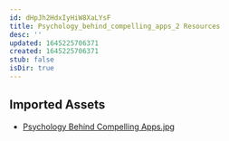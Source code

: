 ```yaml
---
id: dHpJh2HdxIyHiW8XaLYsF
title: Psychology_behind_compelling_apps_2 Resources
desc: ''
updated: 1645225706371
created: 1645225706371
stub: false
isDir: true
---
```

## Imported Assets
- [Psychology Behind Compelling Apps.jpg](/assets/psychology-behind-compelling-apps-Fu2u0ICQdDN0.jpg)
